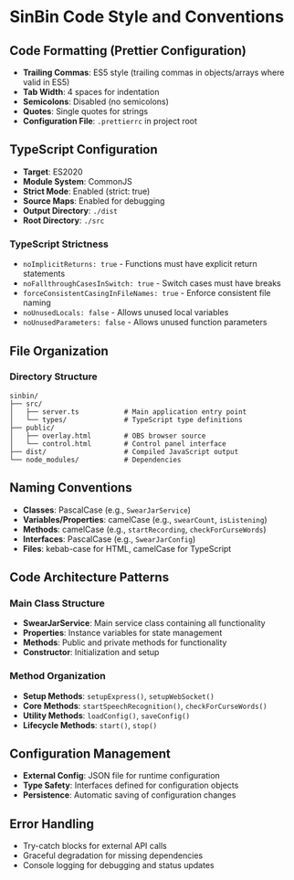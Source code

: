 # SinBin Code Style and Conventions

## Code Formatting (Prettier Configuration)
- **Trailing Commas**: ES5 style (trailing commas in objects/arrays where valid in ES5)
- **Tab Width**: 4 spaces for indentation
- **Semicolons**: Disabled (no semicolons)
- **Quotes**: Single quotes for strings
- **Configuration File**: `.prettierrc` in project root

## TypeScript Configuration
- **Target**: ES2020
- **Module System**: CommonJS
- **Strict Mode**: Enabled (strict: true)
- **Source Maps**: Enabled for debugging
- **Output Directory**: `./dist`
- **Root Directory**: `./src`

### TypeScript Strictness
- `noImplicitReturns: true` - Functions must have explicit return statements
- `noFallthroughCasesInSwitch: true` - Switch cases must have breaks
- `forceConsistentCasingInFileNames: true` - Enforce consistent file naming
- `noUnusedLocals: false` - Allows unused local variables
- `noUnusedParameters: false` - Allows unused function parameters

## File Organization
### Directory Structure
```
sinbin/
├── src/
│   ├── server.ts           # Main application entry point
│   └── types/              # TypeScript type definitions
├── public/
│   ├── overlay.html        # OBS browser source
│   └── control.html        # Control panel interface
├── dist/                   # Compiled JavaScript output
└── node_modules/           # Dependencies
```

## Naming Conventions
- **Classes**: PascalCase (e.g., `SwearJarService`)
- **Variables/Properties**: camelCase (e.g., `swearCount`, `isListening`)
- **Methods**: camelCase (e.g., `startRecording`, `checkForCurseWords`)
- **Interfaces**: PascalCase (e.g., `SwearJarConfig`)
- **Files**: kebab-case for HTML, camelCase for TypeScript

## Code Architecture Patterns
### Main Class Structure
- **SwearJarService**: Main service class containing all functionality
- **Properties**: Instance variables for state management
- **Methods**: Public and private methods for functionality
- **Constructor**: Initialization and setup

### Method Organization
- **Setup Methods**: `setupExpress()`, `setupWebSocket()`
- **Core Methods**: `startSpeechRecognition()`, `checkForCurseWords()`
- **Utility Methods**: `loadConfig()`, `saveConfig()`
- **Lifecycle Methods**: `start()`, `stop()`

## Configuration Management
- **External Config**: JSON file for runtime configuration
- **Type Safety**: Interfaces defined for configuration objects
- **Persistence**: Automatic saving of configuration changes

## Error Handling
- Try-catch blocks for external API calls
- Graceful degradation for missing dependencies
- Console logging for debugging and status updates